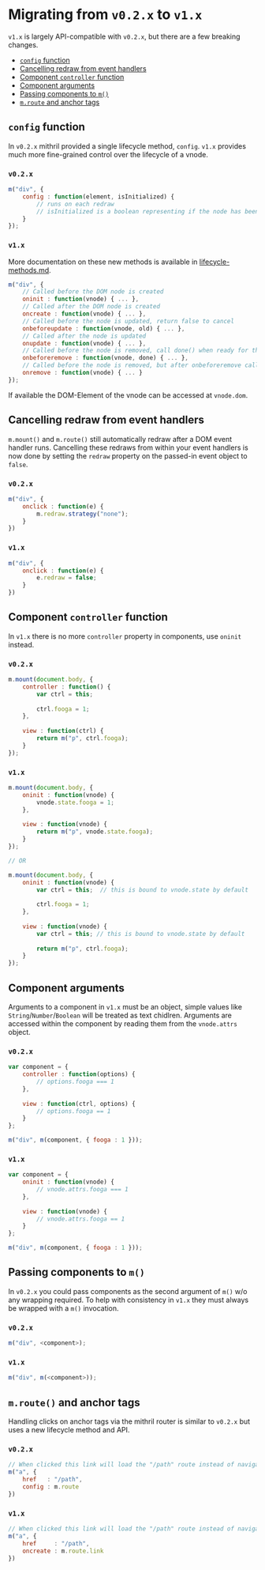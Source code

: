 Migrating from `v0.2.x` to `v1.x`
=================================

`v1.x` is largely API-compatible with `v0.2.x`, but there are a few breaking changes.

- [`config` function](#config-function)
- [Cancelling redraw from event handlers](#cancelling-redraw-from-event-handlers)
- [Component `controller` function](#component-controller-function)
- [Component arguments](#component-arguments)
- [Passing components to `m()`](#passing-components-to-m)
- [`m.route` and anchor tags](#mroute-and-anchor-tags)

## `config` function

In `v0.2.x` mithril provided a single lifecycle method, `config`. `v1.x` provides much more fine-grained control over the lifecycle of a vnode.

### `v0.2.x`

```js
m("div", {
    config : function(element, isInitialized) {
        // runs on each redraw
        // isInitialized is a boolean representing if the node has been added to the DOM
    }
});
```

### `v1.x`

More documentation on these new methods is available in [lifecycle-methods.md](lifecycle-methods.md).

```js
m("div", {
    // Called before the DOM node is created
    oninit : function(vnode) { ... },
    // Called after the DOM node is created
    oncreate : function(vnode) { ... },
    // Called before the node is updated, return false to cancel
    onbeforeupdate : function(vnode, old) { ... },
    // Called after the node is updated
    onupdate : function(vnode) { ... },
    // Called before the node is removed, call done() when ready for the node to be removed from the DOM
    onbeforeremove : function(vnode, done) { ... },
    // Called before the node is removed, but after onbeforeremove calls done()
    onremove : function(vnode) { ... }
});
```

If available the DOM-Element of the vnode can be accessed at `vnode.dom`.

## Cancelling redraw from event handlers

`m.mount()` and `m.route()` still automatically redraw after a DOM event handler runs. Cancelling these redraws from within your event handlers is now done by setting the `redraw` property on the passed-in event object to `false`.

### `v0.2.x`

```js
m("div", {
    onclick : function(e) {
        m.redraw.strategy("none");
    }
})
```

### `v1.x`

```js
m("div", {
    onclick : function(e) {
        e.redraw = false;
    }
})
```

## Component `controller` function

In `v1.x` there is no more `controller` property in components, use `oninit` instead.

### `v0.2.x`

```js
m.mount(document.body, {
    controller : function() {
        var ctrl = this;
        
        ctrl.fooga = 1;
    },
    
    view : function(ctrl) {
        return m("p", ctrl.fooga);
    }
});
```

### `v1.x`

```js
m.mount(document.body, {
    oninit : function(vnode) {
        vnode.state.fooga = 1;
    },
    
    view : function(vnode) {
        return m("p", vnode.state.fooga);
    }
});

// OR

m.mount(document.body, {
    oninit : function(vnode) {
        var ctrl = this;  // this is bound to vnode.state by default
        
        ctrl.fooga = 1;
    },
    
    view : function(vnode) {
        var ctrl = this; // this is bound to vnode.state by default
        
        return m("p", ctrl.fooga);
    }
});
```

## Component arguments

Arguments to a component in `v1.x` must be an object, simple values like `String`/`Number`/`Boolean` will be treated as text chidlren. Arguments are accessed within the component by reading them from the `vnode.attrs` object.

### `v0.2.x`

```js
var component = {
    controller : function(options) {
        // options.fooga === 1
    },
    
    view : function(ctrl, options) {
        // options.fooga == 1
    }
};

m("div", m(component, { fooga : 1 }));
```

### `v1.x`

```js
var component = {
    oninit : function(vnode) {
        // vnode.attrs.fooga === 1
    },
    
    view : function(vnode) {
        // vnode.attrs.fooga == 1
    }
};

m("div", m(component, { fooga : 1 }));
```

## Passing components to `m()`

In `v0.2.x` you could pass components as the second argument of `m()` w/o any wrapping required. To help with consistency in `v1.x` they must always be wrapped with a `m()` invocation.

### `v0.2.x`

```js
m("div", <component>);
```

### `v1.x`

```js
m("div", m(<component>));
```

## `m.route()` and anchor tags

Handling clicks on anchor tags via the mithril router is similar to `v0.2.x` but uses a new lifecycle method and API.

### `v0.2.x`

```js
// When clicked this link will load the "/path" route instead of navigating
m("a", {
    href   : "/path",
    config : m.route
})
```

### `v1.x`

```js
// When clicked this link will load the "/path" route instead of navigating
m("a", {
    href     : "/path",
    oncreate : m.route.link
})
```
